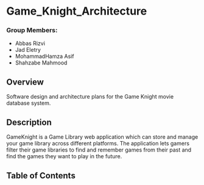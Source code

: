 # Game_Knight_Architecture
### Group Members: 
* Abbas Rizvi
* Jad Eletry
* MohammadHamza Asif
* Shahzabe Mahmood

## Overview 
Software design and architecture plans for the Game Knight movie database system. 

## Description
GameKnight is a Game Library web application which can store and manage your game library across different platforms. The application lets gamers filter their game libraries to find and remember games from their past and find the games they want to play in the future. 

## Table of Contents
